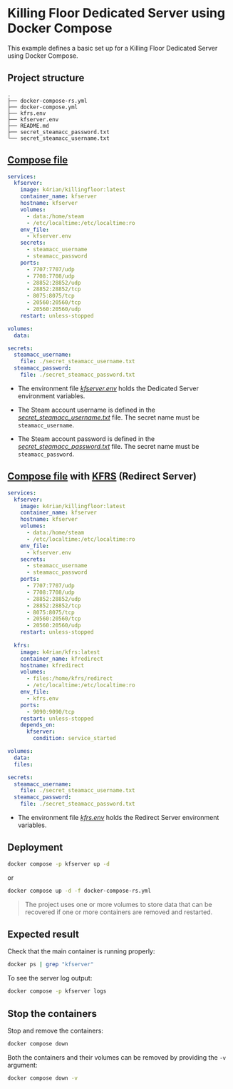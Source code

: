 Killing Floor Dedicated Server using Docker Compose
=====
This example defines a basic set up for a Killing Floor Dedicated Server using Docker Compose. 

## Project structure
```shell
.
├── docker-compose-rs.yml
├── docker-compose.yml
├── kfrs.env
├── kfserver.env
├── README.md
├── secret_steamacc_password.txt
└── secret_steamacc_username.txt
```

## [Compose file](docker-compose.yml)
```yaml
services:
  kfserver:
    image: k4rian/killingfloor:latest
    container_name: kfserver
    hostname: kfserver
    volumes:
      - data:/home/steam
      - /etc/localtime:/etc/localtime:ro
    env_file:
      - kfserver.env
    secrets:
      - steamacc_username
      - steamacc_password
    ports:
      - 7707:7707/udp
      - 7708:7708/udp
      - 28852:28852/udp
      - 28852:28852/tcp
      - 8075:8075/tcp
      - 20560:20560/tcp
      - 20560:20560/udp
    restart: unless-stopped

volumes:
  data:

secrets:
  steamacc_username:
    file: ./secret_steamacc_username.txt
  steamacc_password:
    file: ./secret_steamacc_password.txt
```
* The environment file *[kfserver.env](kfserver.env)* holds the Dedicated Server environment variables.

* The Steam account username is defined in the *[secret_steamacc_username.txt](secret_steamacc_username.txt)* file. The secret name must be `steamacc_username`.

* The Steam account password is defined in the *[secret_steamacc_password.txt](secret_steamacc_password.txt)* file. The secret name must be `steamacc_password`.

## [Compose file](docker-compose-rs.yml) with [KFRS][1] (Redirect Server)
```yaml
services:
  kfserver:
    image: k4rian/killingfloor:latest
    container_name: kfserver
    hostname: kfserver
    volumes:
      - data:/home/steam
      - /etc/localtime:/etc/localtime:ro
    env_file:
      - kfserver.env
    secrets:
      - steamacc_username
      - steamacc_password
    ports:
      - 7707:7707/udp
      - 7708:7708/udp
      - 28852:28852/udp
      - 28852:28852/tcp
      - 8075:8075/tcp
      - 20560:20560/tcp
      - 20560:20560/udp
    restart: unless-stopped
  
  kfrs:
    image: k4rian/kfrs:latest
    container_name: kfredirect
    hostname: kfredirect
    volumes:
      - files:/home/kfrs/redirect
      - /etc/localtime:/etc/localtime:ro
    env_file:
      - kfrs.env
    ports:
      - 9090:9090/tcp
    restart: unless-stopped
    depends_on:
      kfserver:
        condition: service_started

volumes:
  data:
  files:

secrets:
  steamacc_username:
    file: ./secret_steamacc_username.txt
  steamacc_password:
    file: ./secret_steamacc_password.txt
```
* The environment file *[kfrs.env](kfrs.env)* holds the Redirect Server environment variables.

## Deployment
```bash
docker compose -p kfserver up -d
```
or
```bash
docker compose up -d -f docker-compose-rs.yml
```
> The project uses one or more volumes to store data that can be recovered if one or more containers are removed and restarted.

## Expected result
Check that the main container is running properly:
```bash
docker ps | grep "kfserver"
```

To see the server log output:
```bash
docker compose -p kfserver logs
```

## Stop the containers
Stop and remove the containers:
```bash
docker compose down
```

Both the containers and their volumes can be removed by providing the `-v` argument:
```bash
docker compose down -v
```

[1]: https://github.com/K4rian/kfrs "Killing Floor Redirect Server (KFRS)"